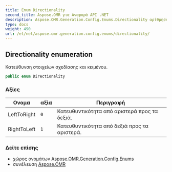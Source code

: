 ```yaml
---
title: Enum Directionality
second_title: Aspose.OMR για Αναφορά API .NET
description: Aspose.OMR.Generation.Config.Enums.Directionality αρίθμηση. Κατεύθυνση στοιχείων σχεδίασης και κειμένου.
type: docs
weight: 490
url: /el/net/aspose.omr.generation.config.enums/directionality/
---
```

## Directionality enumeration

Κατεύθυνση στοιχείων σχεδίασης και κειμένου.

```csharp
public enum Directionality
```

### Αξίες

| Ονομα | αξία | Περιγραφή |
| --- | --- | --- |
| LeftToRight | `0` | Κατευθυντικότητα από αριστερά προς τα δεξιά. |
| RightToLeft | `1` | Κατευθυντικότητα από δεξιά προς τα αριστερά. |

### Δείτε επίσης

* χώρος ονομάτων [Aspose.OMR.Generation.Config.Enums](../../aspose.omr.generation.config.enums/)
* συνέλευση [Aspose.OMR](../../)



